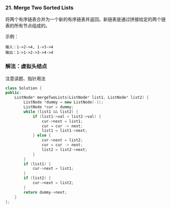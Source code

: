 ### 21. Merge Two Sorted Lists

将两个有序链表合并为一个新的有序链表并返回。新链表是通过拼接给定的两个链表的所有节点组成的。 

示例：
```
输入：1->2->4, 1->3->4
输出：1->1->2->3->4->4
```

### 解法：虚拟头结点

注意读题、指针用法

```cpp
class Solution {
public:
    ListNode* mergeTwoLists(ListNode* list1, ListNode* list2) {
        ListNode *dummy = new ListNode(-1);
        ListNode *cur = dummy;
        while (list1 && list2) {
            if (list1->val < list2->val) {
                cur->next = list1;
                cur = cur -> next;
                list1 = list1->next;
            } else {
                cur->next = list2;
                cur = cur -> next;
                list2 = list2->next;
            }
        }
        if (list1) {
            cur->next = list1;
        }
        if (list2) {
            cur->next = list2;
        }
        return dummy->next;
    }
};
```

